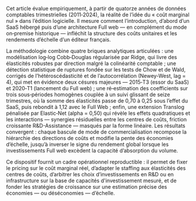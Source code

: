 Cet article évalue empiriquement, à partir de quatorze années de données comptables trimestrielles (2011‑2024), la réalité de l’idée du « coût marginal nul » dans l’édition logicielle. Il mesure comment l’introduction, d’abord d’un  SaaS  hébergé puis d’une architecture Full web  — en complément du mode on‑premise historique — infléchit la structure des coûts unitaires et les rendements d’échelle d’un éditeur français.

La méthodologie combine quatre briques analytiques articulées : une modélisation log‑log Cobb‑Douglas régularisée par Ridge, qui livre des élasticités robustes par direction malgré la colinéarité comptable ; une détection statistique de ruptures fondée sur les tests de Chow et de Wald, corrigés de l’hétéroscédasticité et de l’autocorrélation (Newey‑West, lag = 4), qui met en évidence deux césures majeures — 2015‑T3 (essor du SaaS) et 2020‑T1 (lancement du Full web) ; une ré‑estimation des coefficients sur trois sous‑périodes homogènes couplée à un suivi glissant de seize trimestres, où la somme des élasticités passe de 0,70 à 0,25 sous l’effet du SaaS, puis rebondit à 1,12 avec le Full Web ; enfin, une extension Translog pénalisée par Elastic‑Net (alpha = 0,50) qui révèle les effets quadratiques et les interactions — synergies résiduelles entre les centres de coûts, friction croissante R&D-Assistance — masqués par la forme linéaire. Les résultats convergent : chaque bascule de mode de commercialisation recompose la hiérarchie des directions de coûts et modifie la pente des économies d’échelle, jusqu’à inverser le signe du rendement global lorsque les investissements Full web excèdent la capacité d’absorption du volume. 

Ce dispositif fournit un cadre opérationnel reproductible : il permet de fixer le pricing sur le coût marginal réel, d’adapter le staffing aux élasticités des centres de coûts, d’arbitrer les choix d’investissements en R&D ou en infrastructure sur la base de capacités d'investissement mesuré,  et de fonder les stratégies de croissance sur une estimation précise des économies — ou déséconomies — d’échelle.
